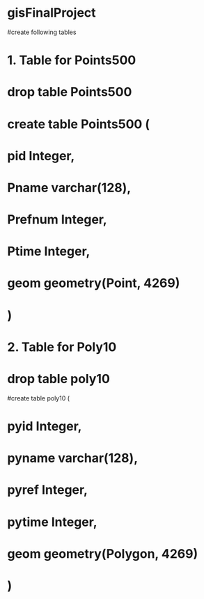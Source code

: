 # gisFinalProject

#create following tables

# 1. Table for Points500
    
# drop table Points500

# create table Points500 (
#    pid Integer,
#    Pname varchar(128),
#    Prefnum Integer,
#    Ptime Integer,
#    geom geometry(Point, 4269)
#    )


# 2. Table for Poly10

# drop table poly10

#create table poly10 (
#    pyid Integer,
#    pyname varchar(128),
#    pyref Integer,
#    pytime Integer,
#    geom geometry(Polygon, 4269)
#    )

